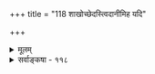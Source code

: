 +++
title = "118 शाखोच्छेदस्त्विदानीमिह यदि"

+++
<details><summary>मूलम्</summary>

शाखोच्छेदस्त्विदानीमिह यदि स मतस्सर्वतश्चेदसिद्धिर्व्यासागस्त्यप्रधानैर्भवति च मुनिभिर्भूषिताऽद्यापि भूमिः ।  
उच्छिन्ना सा यथैवाचरितुरविदिता तत्तदाचारमूलं तद्वत्सा विप्रकीर्णा क्रमसमधिगमः कालवद्देशतोऽपि ॥ ११८ ॥
</details>

<details><summary>सर्वाङ्कषा - ११८</summary>

672 

341. 

342. 

[उच्छिन्नशाखामूलकत्वनिरासः ] 

शाखोच्छेदस्त्विदानीमिह यदि, स मतः; सर्वतश्चेत्, असिद्धिः 

व्यासागस्त्यप्रधानैर्भवति च मुनिभिर्भूषिताऽद्यापि भूमिः । 

उच्छिन्ना सा यथैवाऽऽचरितुरविदिता तत्तदाचारमूलं 

तद्वत् सा विप्रकीर्णा क्रमसमधिगमः कालवत् देशतोऽपि ॥118॥ 

[ पुराणानां प्रामाण्यम् ] 

दृष्टे वेदैर्विरोधे स्मृतिपरिहरणं सूत्रभाष्यादिसिद्धम् 

तद्वन्नीतिः पुराणप्रभृतिषु भविनां संभवाद्विभ्रमादेः । 





नित्यानुमेयवेदवादं निराकृत्योच्छिन्नमूलशाखावादं नैयायिकसंमतमपि निराकरोति - शाखोच्छेद इत्यादि । यदि इदानीम् इह **शाखोच्छेदस्तु** = अष्टकाश्राद्धस्य मूलभूता वेदशाखा एतद्देशे एतत्समये इति यदि स **मतः** = अस्माकमपि स पक्षः संमत एव । **सर्वतश्चेत्** = सर्वदेशेषु सर्वकालेष्विति यदि, असिद्धिः अयं वादः न सिद्धः, देशकालादीनामानन्त्येनासर्वज्ञदुर्ज्ञेयत्वात् । तदा – व्यासागस्त्यप्रधानैः **मुनिभिः** = ब्रह्मर्षिप्रवरैः व्यासागस्त्यादिभिः **भूमिः** = अनन्तब्रह्माण्डे यः कश्चन प्रदेशः अद्यापि भूषिता च भवति । ब्रह्मर्षीणां परंपरा चिरजीविनीति भावः । एतदेवाह - आचरितुः इदानीमत्राचरितुः तत्तदाचारमूलम् सा शाखा **अविदिता** = न विदिता, अत एव उच्छिन्ना **सा** = इति यदि, उच्छिन्ना सा यथैव आचारमूलम्, तद्वत्सा **विप्रकीर्णा** = तथैव सा यत्र कुत्रचित् अध्ययनपरंपरायां स्यात्, **देशतोऽपि** = देशदृष्ट्यापि क्रम- **समधिगमः** = क्रमशः यदा कदाचित् ज्ञेयः स्यात् । अतस्सर्वदेशसर्वकालेषु उच्छिन्ना शाखा दुर्वचा ॥ 

**उच्छिन्ना** = कुत्रापि कदापि केनापि न दृष्टा । **विप्रकीर्णा** = कुत्र चित् कदाचित् कैश्चिददृष्टापि, यत्र कुत्रचित् येन केनचित् यदाकदाचित् दृष्टाखिलरूपा स्यात् ॥ ११८ ॥
</details>
